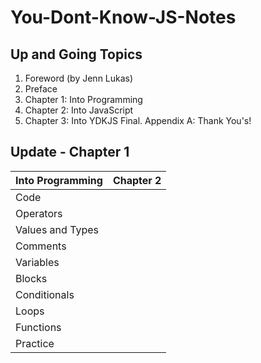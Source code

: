 # You-Dont-Know-JS-Notes

## Up and Going Topics

1. Foreword (by Jenn Lukas)
2. Preface
3. Chapter 1: Into Programming
4. Chapter 2: Into JavaScript
5. Chapter 3: Into YDKJS
Final. Appendix A: Thank You's!


## Update - Chapter 1

Into Programming | Chapter 2
------------ | -------------
Code |
Operators |
Values and Types |
Comments |
Variables |
Blocks |
Conditionals |
Loops |
Functions |
Practice |

